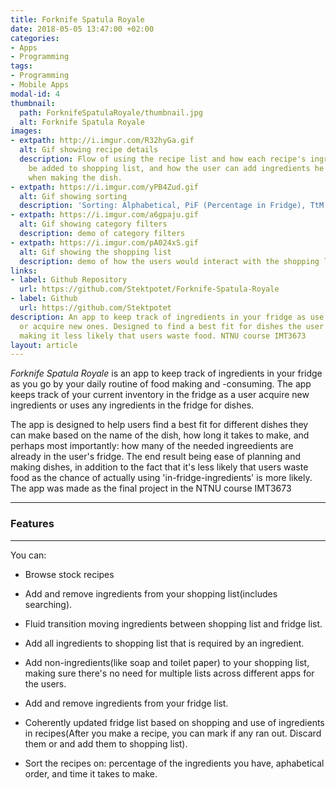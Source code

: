 ```yaml
---
title: Forknife Spatula Royale
date: 2018-05-05 13:47:00 +02:00
categories:
- Apps
- Programming
tags:
- Programming
- Mobile Apps
modal-id: 4
thumbnail:
  path: ForknifeSpatulaRoyale/thumbnail.jpg
  alt: Forknife Spatula Royale
images:
- extpath: http://i.imgur.com/R32hyGa.gif
  alt: Gif showing recipe details
  description: Flow of using the recipe list and how each recipe's ingredients can
    be added to shopping list, and how the user can add ingredients he ran out of
    when making the dish.
- extpath: https://i.imgur.com/yPB4Zud.gif
  alt: Gif showing sorting
  description: 'Sorting: Alphabetical, PiF (Percentage in Fridge), TtM (Time to Make)'
- extpath: https://i.imgur.com/a6gpaju.gif
  alt: Gif showing category filters
  description: demo of category filters
- extpath: https://i.imgur.com/pA024xS.gif
  alt: Gif showing the shopping list
  description: demo of how the users would interact with the shopping list.
links:
- label: Github Repository
  url: https://github.com/Stektpotet/Forknife-Spatula-Royale
- label: Github
  url: https://github.com/Stektpotet
description: An app to keep track of ingredients in your fridge as use ingredients
  or acquire new ones. Designed to find a best fit for dishes the user can make, also
  making it less likely that users waste food. NTNU course IMT3673
layout: article
---
```


_Forknife Spatula Royale_ is an app to keep track of ingredients in your fridge as you go by your daily routine of food making and -consuming. The app keeps track of your current inventory in the fridge as a user acquire new ingredients or uses any ingredients in the fridge for dishes.

The app is designed to help users find a best fit for different dishes they can make based on the name of the dish, how long it takes to make, and perhaps most importantly: how many of the needed ingreedients are already in the user's fridge. The end result being ease of planning and making dishes, in addition to the fact that it's less likely that users waste food as the chance of actually using 'in-fridge-ingredients' is more likely. The app was made as the final project in the NTNU course IMT3673

--------------------------------------------------------------------

### Features

--------------------------------------------------------------------

You can:

* Browse stock recipes

* Add and remove ingredients from your shopping list(includes searching).

* Fluid transition moving ingredients between shopping list and fridge list.

* Add all ingredients to shopping list that is required by an ingredient.

* Add non-ingredients(like soap and toilet paper) to your shopping list, making sure there's no need for multiple lists across different apps for the users.

* Add and remove ingredients from your fridge list.

* Coherently updated fridge list based on shopping and use of ingredients in recipes(After you make a recipe, you can mark if any ran out. Discard them or and add them to shopping list).

* Sort the recipes on: percentage of the ingredients you have, aphabetical order, and time it takes to make.

  ​
